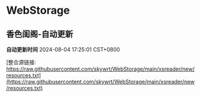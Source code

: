 # WebStorage

## 香色闺阁-自动更新

**自动更新时间** 2024-08-04 17:25:01 CST+0800

[整合源链接: https://raw.githubusercontent.com/skywrt/WebStorage/main/xsreader/new/resources.txt](https://raw.githubusercontent.com/skywrt/WebStorage/main/xsreader/new/resources.txt)
